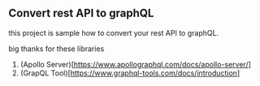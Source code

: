 ## Convert rest API to graphQL
this project is sample how to convert your rest API to graphQL.

big thanks for these libraries

1. (Apollo Server)[https://www.apollographql.com/docs/apollo-server/]
2. (GrapQL Tool)[https://www.graphql-tools.com/docs/introduction]
